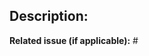 ## Description:
**Related issue (if applicable):** #<!--nzbget-tidyit issue number goes here-->

<!-- Have anything else to describe? Define it here -->
